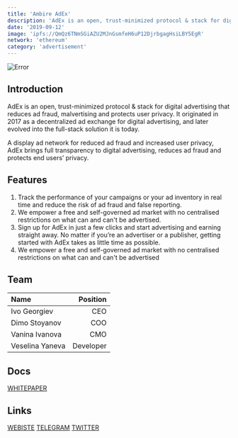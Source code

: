 ```yaml
---
title: 'Ambire AdEx'
description: 'AdEx is an open, trust-minimized protocol & stack for digital advertising that reduces ad fraud, malvertising and protects user privacy.'
date: '2019-09-12'
image: 'ipfs://QmQz6TNmSGiAZU2MJnGsmfeH6uP12DjrbgagHsiLBY5EgR'
network: 'ethereum'
category: 'advertisement'
---
```


![Error](ipfs://QmaNeRJj5MtGzBUTF8XfGQ4FpgZw2W1WwQBemGFK5NQT99)

## Introduction

AdEx is an open, trust-minimized protocol & stack for digital advertising that reduces ad fraud, malvertising and protects user privacy. It originated in 2017 as a decentralized ad exchange for digital advertising, and later evolved into the full-stack solution it is today.


A display ad network for reduced ad fraud and increased user privacy, AdEx brings full transparency to digital advertising, reduces ad fraud and protects end users’ privacy.



## Features
1. Track the performance of your campaigns or your ad inventory in real time and reduce the risk of ad fraud and false reporting.
2. We empower a free and self-governed ad market with no centralised restrictions on what can and can't be advertised.
3. Sign up for AdEx in just a few clicks and start advertising and earning straight away. No matter if you’re an advertiser or a publisher, getting started with AdEx takes as little time as possible.
4.  We empower a free and self-governed ad market with no centralised restrictions on what can and can't be advertised





## Team

| Name  |  Position |
|:---|---:|
|Ivo Georgiev  | CEO |
|Dimo Stoyanov | COO |
|Vanina Ivanova | CMO|
|Veselina Yaneva | Developer|


## Docs

[WHITEPAPER](ipfs://QmajbABfqruCxFE3oaFbnyfHWrAEQaJiJMbZKHrejeddsz)

## Links

[WEBISTE](https://www.adex.network/)
[TELEGRAM](https://t.me/AdExNetworkOfficial)
[TWITTER](https://twitter.com/AmbireAdEx)